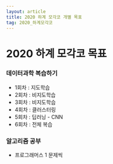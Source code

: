 ```yaml
---
layout: article
title: 2020 하계 모각코 개별 목표
tag: 2020_하계모각코
---
```


# 2020 하계 모각코 목표

### 데이터과학 복습하기

* 1회차 : 지도학습
* 2회차 : 비지도학습
* 3회차 : 비지도학습
* 4회차 : 클러스터링
* 5회차 : 딥러닝 - CNN
* 6회차 : 전체 복습

### 알고리즘 공부

* 프로그래머스 1 문제씩